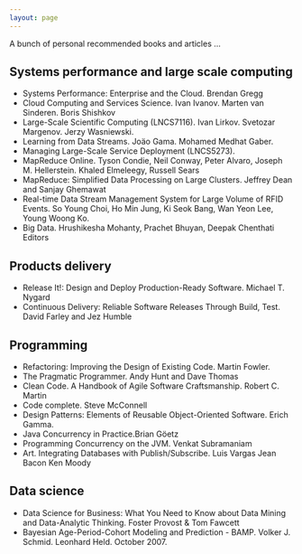 ```yaml
---
layout: page
---
```





A bunch of personal recommended books and articles ...

## Systems performance and large scale computing
* Systems Performance: Enterprise and the Cloud. Brendan Gregg
* Cloud Computing and Services Science. Ivan Ivanov. Marten van Sinderen. Boris Shishkov
* Large-Scale Scientific Computing (LNCS7116). Ivan Lirkov. Svetozar Margenov. Jerzy Wasniewski.
* Learning from Data Streams. Joäo Gama. Mohamed Medhat Gaber.
* Managing Large-Scale Service Deployment (LNCS5273).
* MapReduce Online. Tyson Condie, Neil Conway, Peter Alvaro, Joseph M. Hellerstein. Khaled Elmeleegy, Russell Sears
* MapReduce: Simplified Data Processing on Large Clusters. Jeffrey Dean and Sanjay Ghemawat
* Real-time Data Stream Management System for Large Volume of RFID Events. So Young Choi, Ho Min Jung, Ki Seok Bang, Wan Yeon Lee, Young Woong Ko.
* Big Data. Hrushikesha Mohanty, Prachet Bhuyan, Deepak Chenthati Editors

## Products delivery
* Release It!: Design and Deploy Production-Ready Software. Michael T. Nygard
* Continuous Delivery: Reliable Software Releases Through Build, Test. David Farley and Jez Humble

## Programming
* Refactoring: Improving the Design of Existing Code. Martin Fowler.
* The Pragmatic Programmer. Andy Hunt and Dave Thomas
* Clean Code. A Handbook of Agile Software Craftsmanship. Robert C. Martin
* Code complete. Steve McConnell
* Design Patterns: Elements of Reusable Object-Oriented Software. Erich Gamma.
* Java Concurrency in Practice.Brian Göetz
* Programming Concurrency on the JVM. Venkat Subramaniam
* Art. Integrating Databases with Publish/Subscribe. Luis Vargas Jean Bacon Ken Moody

## Data science
* Data Science for Business: What You Need to Know about Data Mining and Data-Analytic Thinking. Foster Provost & Tom Fawcett
* Bayesian Age-Period-Cohort Modeling and Prediction - BAMP. Volker J. Schmid. Leonhard Held. October 2007.


